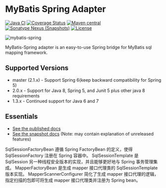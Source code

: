 MyBatis Spring Adapter
======================

[![Java CI](https://github.com/mybatis/spring/actions/workflows/ci.yaml/badge.svg)](https://github.com/mybatis/spring/actions/workflows/ci.yaml)
[![Coverage Status](https://coveralls.io/repos/mybatis/spring/badge.svg?branch=master&service=github)](https://coveralls.io/github/mybatis/spring?branch=master)
[![Maven central](https://maven-badges.herokuapp.com/maven-central/org.mybatis/mybatis-spring/badge.svg)](https://maven-badges.herokuapp.com/maven-central/org.mybatis/mybatis-spring)
[![Sonatype Nexus (Snapshots)](https://img.shields.io/nexus/s/https/oss.sonatype.org/org.mybatis/mybatis-spring.svg)](https://oss.sonatype.org/content/repositories/snapshots/org/mybatis/mybatis-spring/)
[![License](http://img.shields.io/:license-apache-brightgreen.svg)](http://www.apache.org/licenses/LICENSE-2.0.html)

![mybatis-spring](http://mybatis.github.io/images/mybatis-logo.png)

MyBatis-Spring adapter is an easy-to-use Spring bridge for MyBatis sql mapping framework.

Supported Versions
------------------

- master (2.1.x) - Support Spring 6(keep backward compatibility for Spring 5)
- 2.0.x - Support for Java 8, Spring 5, and Junit 5 plus other java 8 requirements
- 1.3.x - Continued support for Java 6 and 7

Essentials
----------

* [See the published docs](http://mybatis.github.io/spring/)
* [See the snapshot docs](src/site/markdown) (Note: may contain explanation of unreleased features)

SqlSessionFactoryBean 遵循 Spring FactoryBean 的定义，使得 SqlSessionFactory 注册在 Spring 容器中。
SqlSessionTemplate 是 SqlSession 另一种线程安全版本的实现，并且能够更好地与 Spring 事务管理集成。
MapperFactoryBean 是生成 mapper 接口代理类的 SqlSessionTemplate 版本实现。
MapperScannerConfigurer 简化了生成 mapper 接口代理的逻辑，指定扫描的包即可将生成 mapper 接口代理类并注册为 Spring bean。